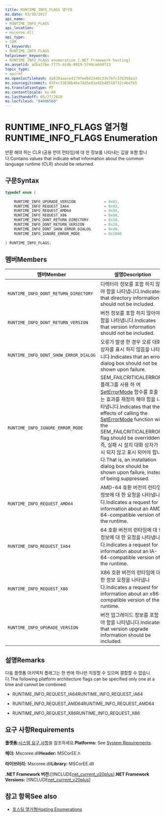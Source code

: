 ```yaml
---
title: RUNTIME_INFO_FLAGS 열거형
ms.date: 03/30/2017
api_name:
- RUNTIME_INFO_FLAGS
api_location:
- mscoree.dll
api_type:
- COM
f1_keywords:
- RUNTIME_INFO_FLAGS
helpviewer_keywords:
- RUNTIME_INFO_FLAGS enumeration [.NET Framework hosting]
ms.assetid: adba37be-f775-4cdb-8919-5746ce694f33
topic_type:
- apiref
ms.openlocfilehash: da830aaaced179fed642340c33e7b7c37b350aa3
ms.sourcegitcommit: 03fec33630b46e78d5e81e91b40518f32c4bd7b5
ms.translationtype: MT
ms.contentlocale: ko-KR
ms.lasthandoff: 05/27/2020
ms.locfileid: "84006560"
---
```

# <a name="runtime_info_flags-enumeration"></a><span data-ttu-id="657d0-102">RUNTIME_INFO_FLAGS 열거형</span><span class="sxs-lookup"><span data-stu-id="657d0-102">RUNTIME_INFO_FLAGS Enumeration</span></span>
<span data-ttu-id="657d0-103">반환 해야 하는 CLR (공용 언어 런타임)에 대 한 정보를 나타내는 값을 포함 합니다.</span><span class="sxs-lookup"><span data-stu-id="657d0-103">Contains values that indicate what information about the common language runtime (CLR) should be returned.</span></span>  
  
## <a name="syntax"></a><span data-ttu-id="657d0-104">구문</span><span class="sxs-lookup"><span data-stu-id="657d0-104">Syntax</span></span>  
  
```cpp  
typedef enum {  
  
    RUNTIME_INFO_UPGRADE_VERSION             = 0x01,  
    RUNTIME_INFO_REQUEST_IA64                = 0x02,  
    RUNTIME_INFO_REQUEST_AMD64               = 0x04,  
    RUNTIME_INFO_REQUEST_X86                 = 0x08,  
    RUNTIME_INFO_DONT_RETURN_DIRECTORY       = 0x10,  
    RUNTIME_INFO_DONT_RETURN_VERSION         = 0x20,  
    RUNTIME_INFO_DONT_SHOW_ERROR_DIALOG      = 0x40,  
    RUNTIME_INFO_IGNORE_ERROR_MODE           = 0x1000  
  
} RUNTIME_INFO_FLAGS;  
```  
  
## <a name="members"></a><span data-ttu-id="657d0-105">멤버</span><span class="sxs-lookup"><span data-stu-id="657d0-105">Members</span></span>  
  
|<span data-ttu-id="657d0-106">멤버</span><span class="sxs-lookup"><span data-stu-id="657d0-106">Member</span></span>|<span data-ttu-id="657d0-107">설명</span><span class="sxs-lookup"><span data-stu-id="657d0-107">Description</span></span>|  
|------------|-----------------|  
|`RUNTIME_INFO_DONT_RETURN_DIRECTORY`|<span data-ttu-id="657d0-108">디렉터리 정보를 포함 하지 않아야 함을 나타냅니다.</span><span class="sxs-lookup"><span data-stu-id="657d0-108">Indicates that directory information should not be included.</span></span>|  
|`RUNTIME_INFO_DONT_RETURN_VERSION`|<span data-ttu-id="657d0-109">버전 정보를 포함 하지 않아야 함을 나타냅니다.</span><span class="sxs-lookup"><span data-stu-id="657d0-109">Indicates that version information should not be included.</span></span>|  
|`RUNTIME_INFO_DONT_SHOW_ERROR_DIALOG`|<span data-ttu-id="657d0-110">오류가 발생 한 경우 오류 대화 상자를 표시 하지 않음을 나타냅니다.</span><span class="sxs-lookup"><span data-stu-id="657d0-110">Indicates that an error dialog box should not be shown upon failure.</span></span>|  
|`RUNTIME_INFO_IGNORE_ERROR_MODE`|<span data-ttu-id="657d0-111">SEM_FAILCRITICALERRORS 플래그를 사용 하 여 [SetErrorMode](/windows/win32/api/errhandlingapi/nf-errhandlingapi-seterrormode) 함수를 호출 하는 효과를 재정의 해야 함을 나타냅니다.</span><span class="sxs-lookup"><span data-stu-id="657d0-111">Indicates that the effects of calling the [SetErrorMode](/windows/win32/api/errhandlingapi/nf-errhandlingapi-seterrormode) function with the SEM_FAILCRITICALERRORS flag should be overridden.</span></span> <span data-ttu-id="657d0-112">즉, 실패 시 설치 대화 상자가 표시 되지 않고 표시 되어야 합니다.</span><span class="sxs-lookup"><span data-stu-id="657d0-112">That is, an installation dialog box should be shown upon failure, instead of being suppressed.</span></span>|  
|`RUNTIME_INFO_REQUEST_AMD64`|<span data-ttu-id="657d0-113">AMD-64 호환 버전의 런타임 정보에 대 한 요청을 나타냅니다.</span><span class="sxs-lookup"><span data-stu-id="657d0-113">Indicates a request for information about an AMD-64-compatible version of the runtime.</span></span>|  
|`RUNTIME_INFO_REQUEST_IA64`|<span data-ttu-id="657d0-114">64 호환 버전의 런타임에 대 한 정보에 대 한 요청을 나타냅니다.</span><span class="sxs-lookup"><span data-stu-id="657d0-114">Indicates a request for information about an IA-64-compatible version of the runtime.</span></span>|  
|`RUNTIME_INFO_REQUEST_X86`|<span data-ttu-id="657d0-115">X86 호환 버전의 런타임에 대 한 정보 요청을 나타냅니다.</span><span class="sxs-lookup"><span data-stu-id="657d0-115">Indicates a request for information about an x86-compatible version of the runtime.</span></span>|  
|`RUNTIME_INFO_UPGRADE_VERSION`|<span data-ttu-id="657d0-116">버전 업그레이드 정보를 포함 해야 함을 나타냅니다.</span><span class="sxs-lookup"><span data-stu-id="657d0-116">Indicates that version upgrade information should be included.</span></span>|  
  
## <a name="remarks"></a><span data-ttu-id="657d0-117">설명</span><span class="sxs-lookup"><span data-stu-id="657d0-117">Remarks</span></span>  
 <span data-ttu-id="657d0-118">다음 플랫폼 아키텍처 플래그는 한 번에 하나만 지정할 수 있으며 결합할 수 없습니다.</span><span class="sxs-lookup"><span data-stu-id="657d0-118">The following platform architecture flags can be specified only one at a time and cannot be combined:</span></span>  
  
- <span data-ttu-id="657d0-119">RUNTIME_INFO_REQUEST_IA64</span><span class="sxs-lookup"><span data-stu-id="657d0-119">RUNTIME_INFO_REQUEST_IA64</span></span>  
  
- <span data-ttu-id="657d0-120">RUNTIME_INFO_REQUEST_AMD64</span><span class="sxs-lookup"><span data-stu-id="657d0-120">RUNTIME_INFO_REQUEST_AMD64</span></span>  
  
- <span data-ttu-id="657d0-121">RUNTIME_INFO_REQUEST_X86</span><span class="sxs-lookup"><span data-stu-id="657d0-121">RUNTIME_INFO_REQUEST_X86</span></span>  
  
## <a name="requirements"></a><span data-ttu-id="657d0-122">요구 사항</span><span class="sxs-lookup"><span data-stu-id="657d0-122">Requirements</span></span>  
 <span data-ttu-id="657d0-123">**플랫폼:**[시스템 요구 사항](../../get-started/system-requirements.md)을 참조하세요.</span><span class="sxs-lookup"><span data-stu-id="657d0-123">**Platforms:** See [System Requirements](../../get-started/system-requirements.md).</span></span>  
  
 <span data-ttu-id="657d0-124">**헤더:** Mscoree.dll</span><span class="sxs-lookup"><span data-stu-id="657d0-124">**Header:** MSCorEE.h</span></span>  
  
 <span data-ttu-id="657d0-125">**라이브러리:** Mscoree.dll</span><span class="sxs-lookup"><span data-stu-id="657d0-125">**Library:** MSCorEE.dll</span></span>  
  
 <span data-ttu-id="657d0-126">**.NET Framework 버전:**[!INCLUDE[net_current_v20plus](../../../../includes/net-current-v20plus-md.md)]</span><span class="sxs-lookup"><span data-stu-id="657d0-126">**.NET Framework Versions:** [!INCLUDE[net_current_v20plus](../../../../includes/net-current-v20plus-md.md)]</span></span>  
  
## <a name="see-also"></a><span data-ttu-id="657d0-127">참고 항목</span><span class="sxs-lookup"><span data-stu-id="657d0-127">See also</span></span>

- [<span data-ttu-id="657d0-128">호스팅 열거형</span><span class="sxs-lookup"><span data-stu-id="657d0-128">Hosting Enumerations</span></span>](hosting-enumerations.md)
